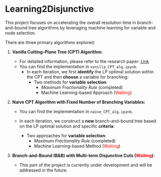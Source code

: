 # **Learning2Disjunctive**

This project focuses on accelerating the overall resolution time in branch-and-bound tree algorithms by leveraging machine learning for variable and node selection.

There are three primary algorithms explored:

1. **Vanilla Cutting-Plane Tree (CPT) Algorithm:**

   - For detailed information, please refer to the research paper: [Link](https://www.sciencedirect.com/science/article/pii/S0167637711001143)
   - You can find the implementation in `vanilla_CPT_alg.ipynb`.
     - In each iteration, we first **identify** the LP optimal solution within the CPT and then **choose** a variable for branching:
       - Two methods for **variable selection**:
         - *Maximum Fractionality Rule* (completed)
         - Machine Learning-based Approach (<font color="red">Waiting</font>)

2. **Naive CPT Algorithm with Fixed Number of Branching Variables:**

   - You can find the implementation in `naive_CPT_alg.ipynb`.

   - In each iteration, we construct a **new** branch-and-bound tree based on the LP optimal solution and specific **criteria**:
     - Two approaches for **variable selection**:
       - *Maximum Fractionality Rule* (completed)
       - Machine Learning-based Method (<font color="red">Waiting</font>)

3. **Branch-and-Bound (B&B) with Multi-term Disjunctive Cuts (<font color="red">Waiting</font>):**

   - This part of the project is currently under development and will be addressed in the future.

